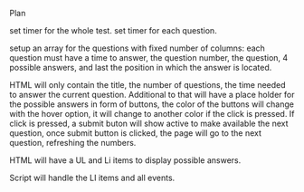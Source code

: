 Plan

set timer for the whole test.
set timer for each question.

setup an array for the questions with fixed number of columns: each question must have a time to answer, the question number, the question, 4 possible answers, and last the position in which the answer is located.

HTML will only contain the title, the number of questions, the time needed to answer the current question. Additional to that will have a place holder for the possible answers in form of buttons, the color of the buttons will change with the hover option, it will change to another color if the click is pressed. If click is pressed, a submit buton will show active to make available the next question, once submit button is clicked, the page will go to the next question, refreshing the numbers.

HTML will have a UL and Li items to display possible answers.

Script will handle the LI items and all events.
